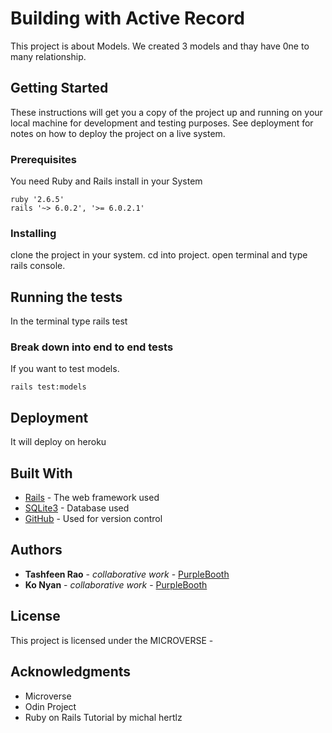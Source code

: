 # Building with Active Record

This project is about Models. We created 3 models and thay have 0ne to many relationship.

## Getting Started

These instructions will get you a copy of the project up and running on your local machine for development and testing purposes. See deployment for notes on how to deploy the project on a live system.

### Prerequisites
You need Ruby and Rails install in your System

```
ruby '2.6.5'
rails '~> 6.0.2', '>= 6.0.2.1'

```

### Installing
clone the project in your system.
cd into project.
open terminal and type rails console.
## Running the tests

In the terminal type rails test

### Break down into end to end tests

If you want to test models.

```
rails test:models
```
## Deployment

It will deploy on heroku

## Built With

* [Rails](https://rubyonrails.org/) - The web framework used
* [SQLite3](https://www.sqlite.org/index.html) - Database used
* [GitHub](https://github.com/) - Used for version control

## Authors

* **Tashfeen Rao** - *collaborative work* - [PurpleBooth](https://github.com/TashfeenRao)
* **Ko Nyan** -      *collaborative work* - [PurpleBooth](https://github.com/Konyan)

## License

This project is licensed under the MICROVERSE -
## Acknowledgments

* Microverse
* Odin Project
* Ruby on Rails Tutorial by michal hertlz
